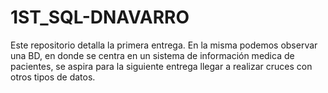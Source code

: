 # 1ST_SQL-DNAVARRO
Este repositorio detalla la primera entrega.
En la misma podemos observar una BD, en donde se centra en un sistema de información medica de pacientes, se aspira para la siguiente entrega llegar a realizar cruces con otros tipos de datos.

